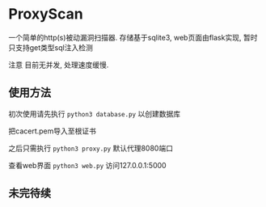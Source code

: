 # ProxyScan

一个简单的http(s)被动漏洞扫描器. 存储基于sqlite3, web页面由flask实现, 暂时只支持get类型sql注入检测

注意 目前无并发, 处理速度缓慢.

## 使用方法

初次使用请先执行
`python3 database.py`
以创建数据库

把cacert.pem导入至根证书

之后只需执行
`python3 proxy.py`
默认代理8080端口

查看web界面
`python3 web.py`
访问127.0.0.1:5000

## 未完待续